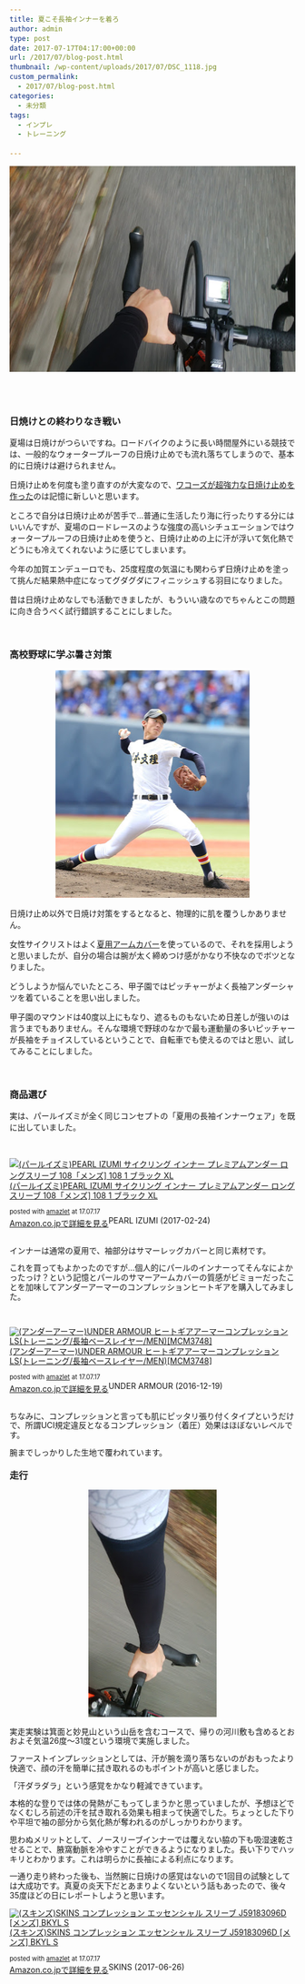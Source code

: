 ```yaml
---
title: 夏こそ長袖インナーを着ろ
author: admin
type: post
date: 2017-07-17T04:17:00+00:00
url: /2017/07/blog-post.html
thumbnail: /wp-content/uploads/2017/07/DSC_1118.jpg
custom_permalink:
  - 2017/07/blog-post.html
categories:
  - 未分類
tags:
  - インプレ
  - トレーニング

---
```

<div class="separator" style="clear: both; text-align: center;">
  <img src="/wp-content/uploads/2017/07/DSC_1118.jpg" width="640" height="362" border="0" data-original-height="906" data-original-width="1600" />
</div>

<div class="separator" style="clear: both; text-align: center;">
   
</div>

&nbsp;

### 日焼けとの終わりなき戦い

夏場は日焼けがつらいですね。ロードバイクのように長い時間屋外にいる競技では、一般的なウォータープルーフの日焼け止めでも流れ落ちてしまうので、基本的に日焼けは避けられません。

日焼け止めを何度も塗り直すのが大変なので、<a href="http://amzn.to/2txaJVz" target="_blank" rel="noopener">ワコーズが超強力な日焼け止めを作った</a>のは記憶に新しいと思います。

ところで自分は日焼け止めが苦手で…普通に生活したり海に行ったりする分にはいいんですが、夏場のロードレースのような強度の高いシチュエーションではウォータープルーフの日焼け止めを使うと、日焼け止めの上に汗が浮いて気化熱でどうにも冷えてくれないように感じてしまいます。

今年の加賀エンデューロでも、25度程度の気温にも関わらず日焼け止めを塗って挑んだ結果熱中症になってグダグダにフィニッシュする羽目になりました。

昔は日焼け止めなしでも活動できましたが、もういい歳なのでちゃんとこの問題に向き合うべく試行錯誤することにしました。

&nbsp;

### 高校野球に学ぶ暑さ対策

<div class="separator" style="clear: both; text-align: center;">
  <img src="/wp-content/uploads/2017/07/82cda2205c50bda27dff3e868d4a2cbc.jpg" width="342" height="400" border="0" data-original-height="1600" data-original-width="1373" />
</div>

日焼け止め以外で日焼け対策をするとなると、物理的に肌を覆うしかありません。

女性サイクリストはよく<a href="http://amzn.to/2tx4mS1" target="_blank" rel="noopener">夏用アームカバー</a>を使っているので、それを採用しようと思いましたが、自分の場合は腕が太く締めつけ感がかなり不快なのでボツとなりました。

どうしようか悩んでいたところ、甲子園ではピッチャーがよく長袖アンダーシャツを着ていることを思い出しました。

甲子園のマウンドは40度以上にもなり、遮るものもないため日差しが強いのは言うまでもありません。そんな環境で野球のなかで最も運動量の多いピッチャーが長袖をチョイスしているということで、自転車でも使えるのではと思い、試してみることにしました。

&nbsp;

### 商品選び

実は、パールイズミが全く同じコンセプトの「夏用の長袖インナーウェア」を既に出していました。

&nbsp;

<div class="amazlet-box" style="margin-bottom: 0px;">
  <div class="amazlet-image" style="float: left; margin: 0px 12px 1px 0px;">
    <a href="http://www.amazon.co.jp/exec/obidos/ASIN/B00R5QVRPY/gensobunya-22/ref=nosim/" target="_blank" rel="noopener" name="amazletlink"><img style="border: none;" src="https://images-fe.ssl-images-amazon.com/images/I/41BBwmbjyRL._SL160_.jpg" alt="(パールイズミ)PEARL IZUMI サイクリング インナー プレミアムアンダー ロングスリーブ 108「メンズ] 108 1 ブラック XL" /></a>
  </div>

  <div class="amazlet-info" style="line-height: 120%; margin-bottom: 10px;">
    <div class="amazlet-name" style="line-height: 120%; margin-bottom: 10px;">
<a href="http://www.amazon.co.jp/exec/obidos/ASIN/B00R5QVRPY/gensobunya-22/ref=nosim/" target="_blank" rel="noopener" name="amazletlink">(パールイズミ)PEARL IZUMI サイクリング インナー プレミアムアンダー ロングスリーブ 108「メンズ] 108 1 ブラック XL</a></p>

<div class="amazlet-powered-date" style="font-size: 80%; line-height: 120%; margin-top: 5px;">
  posted with <a title="amazlet" href="http://www.amazlet.com/" target="_blank" rel="noopener">amazlet</a> at 17.07.17
</div>


<div class="amazlet-detail">
PEARL IZUMI (2017-02-24)


<div class="amazlet-sub-info" style="float: left;">
<div class="amazlet-link" style="margin-top: 5px;">
  <a href="http://www.amazon.co.jp/exec/obidos/ASIN/B00R5QVRPY/gensobunya-22/ref=nosim/" target="_blank" rel="noopener" name="amazletlink">Amazon.co.jpで詳細を見る</a>
</div>

  </div>

  <div class="amazlet-footer" style="clear: left;">
     
  </div>
</div>

インナーは通常の夏用で、袖部分はサマーレッグカバーと同じ素材です。

これを買ってもよかったのですが…個人的にパールのインナーってそんなによかったっけ？という記憶とパールのサマーアームカバーの質感がビミョーだったことを加味してアンダーアーマーのコンプレッションヒートギアを購入してみました。

&nbsp;

<div class="amazlet-box" style="margin-bottom: 0px;">
  <div class="amazlet-image" style="float: left; margin: 0px 12px 1px 0px;">
    <a href="http://www.amazon.co.jp/exec/obidos/ASIN/B01BVBMYZA/gensobunya-22/ref=nosim/" target="_blank" rel="noopener" name="amazletlink"><img style="border: none;" src="https://images-fe.ssl-images-amazon.com/images/I/412f1yXT5BL._SL160_.jpg" alt="(アンダーアーマー)UNDER ARMOUR ヒートギアアーマーコンプレッションLS(トレーニング/長袖ベースレイヤー/MEN)[MCM3748]" /></a>
  </div>

  <div class="amazlet-info" style="line-height: 120%; margin-bottom: 10px;">
    <div class="amazlet-name" style="line-height: 120%; margin-bottom: 10px;">
<a href="http://www.amazon.co.jp/exec/obidos/ASIN/B01BVBMYZA/gensobunya-22/ref=nosim/" target="_blank" rel="noopener" name="amazletlink">(アンダーアーマー)UNDER ARMOUR ヒートギアアーマーコンプレッションLS(トレーニング/長袖ベースレイヤー/MEN)[MCM3748]</a></p>

<div class="amazlet-powered-date" style="font-size: 80%; line-height: 120%; margin-top: 5px;">
  posted with <a title="amazlet" href="http://www.amazlet.com/" target="_blank" rel="noopener">amazlet</a> at 17.07.17
</div>


<div class="amazlet-detail">
UNDER ARMOUR (2016-12-19)


<div class="amazlet-sub-info" style="float: left;">
<div class="amazlet-link" style="margin-top: 5px;">
  <a href="http://www.amazon.co.jp/exec/obidos/ASIN/B01BVBMYZA/gensobunya-22/ref=nosim/" target="_blank" rel="noopener" name="amazletlink">Amazon.co.jpで詳細を見る</a>
</div>

  </div>

  <div class="amazlet-footer" style="clear: left;">
     
  </div>
</div>

ちなみに、コンプレッションと言っても肌にピッタリ張り付くタイプというだけで、所謂UCI規定違反となるコンプレッション（着圧）効果はほぼないレベルです。

腕までしっかりした生地で覆われています。

### 走行

<div class="separator" style="clear: both; text-align: center;">
  <img src="/wp-content/uploads/2017/07/DSC_1119.jpg" width="226" height="400" border="0" data-original-height="1600" data-original-width="906" />
</div>

実走実験は箕面と妙見山という山岳を含むコースで、帰りの河川敷も含めるとおおよそ気温26度～31度という環境で実施しました。

ファーストインプレッションとしては、汗が腕を滴り落ちないのがおもったより快適で、顔の汗を簡単に拭き取れるのもポイントが高いと感じました。

「汗ダラダラ」という感覚をかなり軽減できています。

本格的な登りでは体の発熱がこもってしまうかと思っていましたが、予想ほどでなくむしろ前述の汗を拭き取れる効果も相まって快適でした。ちょっとした下りや平坦で袖の部分から気化熱が奪われるのがしっかりわかります。

思わぬメリットとして、ノースリーブインナーでは覆えない脇の下も吸湿速乾させることで、腋窩動脈を冷やすことができるようになりました。長い下りでハッキリとわかります。これは明らかに長袖による利点になります。

一通り走り終わった後も、当然腕に日焼けの感覚はないので1回目の試験としては大成功です。真夏の炎天下だとあまりよくないという話もあったので、後々35度ほどの日にレポートしようと思います。

<div class="amazlet-box" style="margin-bottom: 0px;">
  <div class="amazlet-image" style="float: left; margin: 0px 12px 1px 0px;">
    <a href="http://www.amazon.co.jp/exec/obidos/ASIN/B00RE1ELLW/gensobunya-22/ref=nosim/" target="_blank" rel="noopener" name="amazletlink"><img style="border: none;" src="https://images-fe.ssl-images-amazon.com/images/I/41JmCNliDSL._SL160_.jpg" alt="(スキンズ)SKINS コンプレッション エッセンシャル スリーブ J59183096D [メンズ] BKYL S" /></a>
  </div>

  <div class="amazlet-info" style="line-height: 120%; margin-bottom: 10px;">
    <div class="amazlet-name" style="line-height: 120%; margin-bottom: 10px;">
<a href="http://www.amazon.co.jp/exec/obidos/ASIN/B00RE1ELLW/gensobunya-22/ref=nosim/" target="_blank" rel="noopener" name="amazletlink">(スキンズ)SKINS コンプレッション エッセンシャル スリーブ J59183096D [メンズ] BKYL S</a></p>

<div class="amazlet-powered-date" style="font-size: 80%; line-height: 120%; margin-top: 5px;">
  posted with <a title="amazlet" href="http://www.amazlet.com/" target="_blank" rel="noopener">amazlet</a> at 17.07.17
</div>


<div class="amazlet-detail">
SKINS (2017-06-26)


<div class="amazlet-sub-info" style="float: left;">
<div class="amazlet-link" style="margin-top: 5px;">
  <a href="http://www.amazon.co.jp/exec/obidos/ASIN/B00RE1ELLW/gensobunya-22/ref=nosim/" target="_blank" rel="noopener" name="amazletlink">Amazon.co.jpで詳細を見る</a>
</div>

  </div>

  <div class="amazlet-footer" style="clear: left;">
     
  </div>
</div>